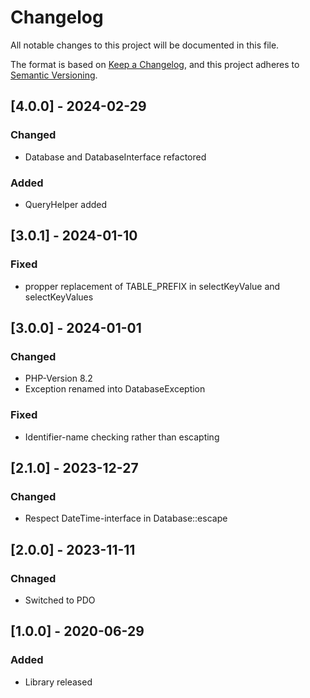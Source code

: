 # Changelog
All notable changes to this project will be documented in this file.

The format is based on [Keep a Changelog](https://keepachangelog.com/en/1.0.0/),
and this project adheres to [Semantic Versioning](https://semver.org/spec/v2.0.0.html).

## [4.0.0] - 2024-02-29
### Changed
- Database and DatabaseInterface refactored

### Added
- QueryHelper added

## [3.0.1] - 2024-01-10
### Fixed
- propper replacement of TABLE_PREFIX in selectKeyValue and selectKeyValues 

## [3.0.0] - 2024-01-01
### Changed
- PHP-Version 8.2
- Exception renamed into DatabaseException

### Fixed
- Identifier-name checking rather than escapting

## [2.1.0] - 2023-12-27
### Changed
- Respect DateTime-interface in Database::escape

## [2.0.0] - 2023-11-11
### Chnaged
- Switched to PDO

## [1.0.0] - 2020-06-29
### Added
- Library released
